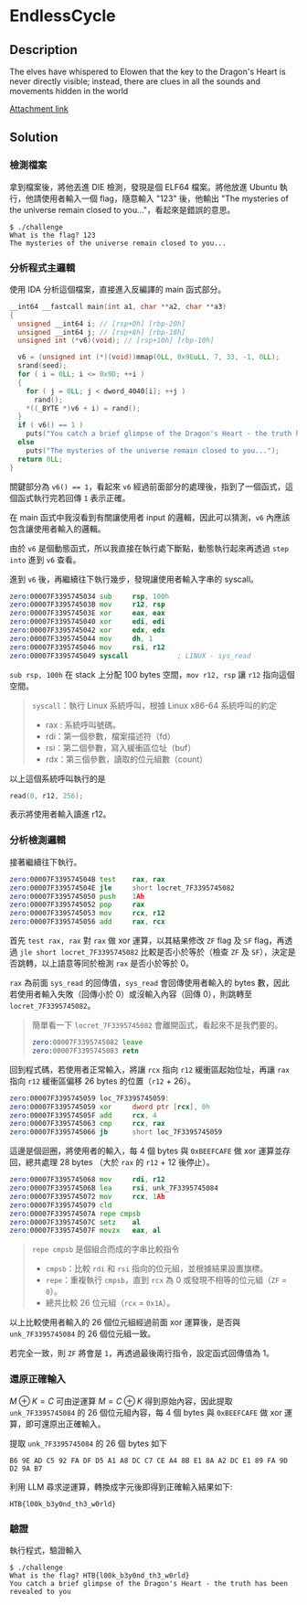 # EndlessCycle

## Description

The elves have whispered to Elowen that the key to the Dragon's Heart is never directly visible; instead, there are clues in all the sounds and movements hidden in the world

[Attachment link](../files/rev_endlesscycle/challenge)

## Solution

### 檢測檔案

拿到檔案後，將他丟進 DIE 檢測，發現是個 ELF64 檔案。將他放進 Ubuntu 執行，他請使用者輸入一個 flag，隨意輸入 "123" 後，他輸出 "The mysteries of the universe remain closed to you..."，看起來是錯誤的意思。

```shell
$ ./challenge
What is the flag? 123
The mysteries of the universe remain closed to you...
```

### 分析程式主邏輯

使用 IDA 分析這個檔案，直接進入反編譯的 main 函式部分。

```C
__int64 __fastcall main(int a1, char **a2, char **a3)
{
  unsigned __int64 i; // [rsp+0h] [rbp-20h]
  unsigned __int64 j; // [rsp+8h] [rbp-18h]
  unsigned int (*v6)(void); // [rsp+10h] [rbp-10h]

  v6 = (unsigned int (*)(void))mmap(0LL, 0x9EuLL, 7, 33, -1, 0LL);
  srand(seed);
  for ( i = 0LL; i <= 0x9D; ++i )
  {
    for ( j = 0LL; j < dword_4040[i]; ++j )
      rand();
    *((_BYTE *)v6 + i) = rand();
  }
  if ( v6() == 1 )
    puts("You catch a brief glimpse of the Dragon's Heart - the truth has been revealed to you");
  else
    puts("The mysteries of the universe remain closed to you...");
  return 0LL;
}
```

關鍵部分為 `v6() == 1`，看起來 `v6` 經過前面部分的處理後，指到了一個函式，這個函式執行完若回傳 `1` 表示正確。

在 main 函式中我沒看到有關讓使用者 input 的邏輯，因此可以猜測，`v6` 內應該包含讓使用者輸入的邏輯。

由於 `v6` 是個動態函式，所以我直接在執行處下斷點，動態執行起來再透過 `step into` 進到 `v6` 查看。

進到 `v6` 後，再繼續往下執行幾步，發現讓使用者輸入字串的 syscall。

```asm
zero:00007F3395745034 sub     rsp, 100h
zero:00007F339574503B mov     r12, rsp
zero:00007F339574503E xor     eax, eax
zero:00007F3395745040 xor     edi, edi
zero:00007F3395745042 xor     edx, edx
zero:00007F3395745044 mov     dh, 1
zero:00007F3395745046 mov     rsi, r12
zero:00007F3395745049 syscall            ; LINUX - sys_read
```

`sub rsp, 100h` 在 stack 上分配 100 bytes 空間，`mov r12, rsp` 讓 `r12` 指向這個空間。

> `syscall`：執行 Linux 系統呼叫，根據 Linux x86-64 系統呼叫的約定
>
> - rax : 系統呼叫號碼。
> - rdi：第一個參數，檔案描述符（fd）
> - rsi：第二個參數，寫入緩衝區位址（buf）
> - rdx：第三個參數，讀取的位元組數（count）

以上這個系統呼叫執行的是

```C
read(0, r12, 256);
```

表示將使用者輸入讀進 r12。

### 分析檢測邏輯

接著繼續往下執行。

```asm
zero:00007F339574504B test    rax, rax
zero:00007F339574504E jle     short locret_7F3395745082
zero:00007F3395745050 push    1Ah
zero:00007F3395745052 pop     rax
zero:00007F3395745053 mov     rcx, r12
zero:00007F3395745056 add     rax, rcx
```

首先 `test rax, rax` 對 `rax` 做 xor 運算，以其結果修改 `ZF` flag 及 `SF` flag，再透過 `jle short locret_7F3395745082` 比較是否小於等於（檢查 `ZF` 及 `SF`），決定是否跳轉，以上語意等同於檢測 `rax` 是否小於等於 0。

`rax` 為前面 `sys_read` 的回傳值，`sys_read` 會回傳使用者輸入的 bytes 數，因此若使用者輸入失敗（回傳小於 0）或沒輸入內容（回傳 0），則跳轉至 `locret_7F3395745082`。

> 簡單看一下 `locret_7F3395745082` 會離開函式，看起來不是我們要的。
>
> ```asm
> zero:00007F3395745082 leave
> zero:00007F3395745083 retn
> ```

回到程式碼，若使用者正常輸入，將讓 `rcx` 指向 `r12` 緩衝區起始位址，再讓 `rax` 指向 `r12` 緩衝區偏移 26 bytes 的位置（`r12` + 26）。

```asm
zero:00007F3395745059 loc_7F3395745059:
zero:00007F3395745059 xor     dword ptr [rcx], 0h
zero:00007F339574505F add     rcx, 4
zero:00007F3395745063 cmp     rcx, rax
zero:00007F3395745066 jb      short loc_7F3395745059
```

這邊是個迴圈，將使用者的輸入，每 4 個 bytes 與 `0xBEEFCAFE` 做 xor 運算並存回，總共處理 28 bytes （大於 `rax` 的 `r12` + 12 後停止）。

```asm
zero:00007F3395745068 mov     rdi, r12
zero:00007F339574506B lea     rsi, unk_7F3395745084
zero:00007F3395745072 mov     rcx, 1Ah
zero:00007F3395745079 cld
zero:00007F339574507A repe cmpsb
zero:00007F339574507C setz    al
zero:00007F339574507F movzx   eax, al
```

> `repe cmpsb` 是個組合而成的字串比較指令
>
> - `cmpsb`：比較 `rdi` 和 `rsi` 指向的位元組，並根據結果設置旗標。
> - `repe`：重複執行 `cmpsb`，直到 `rcx` 為 0 或發現不相等的位元組（`ZF` = `0`）。
> - 總共比較 26 位元組（`rcx` = `0x1A`）。

以上比較使用者輸入的 26 個位元組經過前面 xor 運算後，是否與 `unk_7F3395745084` 的 26 個位元組一致。

若完全一致，則 `ZF` 將會是 `1`，再透過最後兩行指令，設定函式回傳值為 1。

### 還原正確輸入

$M\oplus K=C$ 可由逆運算 $M=C\oplus K$ 得到原始內容，因此提取 `unk_7F3395745084` 的 26 個位元組內容，每 4 個 bytes 與 `0xBEEFCAFE` 做 xor 運算，即可還原出正確輸入。

提取 `unk_7F3395745084` 的 26 個 bytes 如下

```text
B6 9E AD C5 92 FA DF D5 A1 A8 DC C7 CE A4 8B E1 8A A2 DC E1 89 FA 9D D2 9A B7
```

利用 LLM 尋求逆運算，轉換成字元後即得到正確輸入結果如下:

```text
HTB{l00k_b3y0nd_th3_w0rld}
```

### 驗證

執行程式，驗證輸入

```shell
$ ./challenge 
What is the flag? HTB{l00k_b3y0nd_th3_w0rld}
You catch a brief glimpse of the Dragon's Heart - the truth has been revealed to you
```
